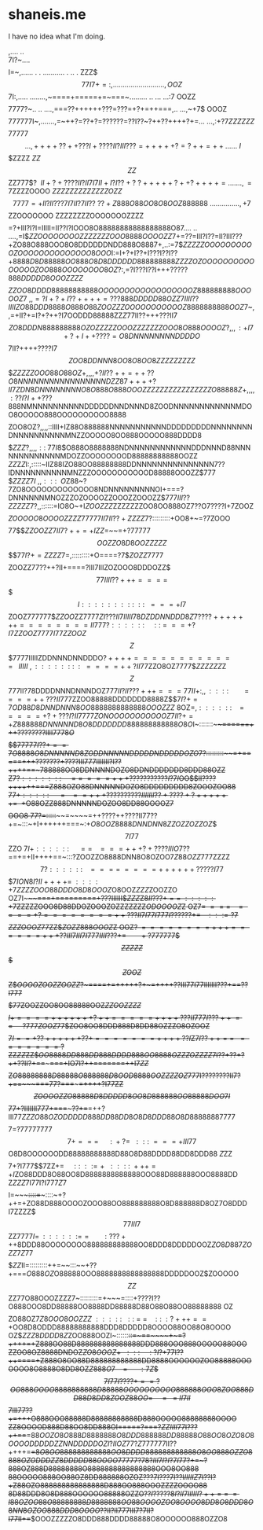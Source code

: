 shaneis.me
==========

I have no idea what I'm doing.



,.... ..                                                                                            
7I?~....                                                                                            
$$$$I=~,...... .                    . ........... .   ..                                           .
ZZZ$$$77I7+=:,..                  ......................                                         ..,
OOZ$$$$$$$$$$7I:,.....      ........,~====+=====+=~===~.........  ..                       ... ...:7
OOZZ$$$$$$$$7777?~..  ..    ....,===??++++++???=???=+?+=++===,..                            ...,~+7$
OOOZ$$$$$$$$777777I~,.......,=~++?=??+?=??????=??I??~?++??++++?+=...                     ...,:+?7$ZZ
ZZZZ$$$$$$$$$7$7777$$$~...,++++??++???I+????II?III???=+++++?=?++=++...                 . ..~I$$$ZZZZ
$ZZ$$$$$$$ZZ$$ZZ$777$$$?~~II+?+????II?II7I7II+I?I??+?~?+++++?++?++++=....           .. .,=7$ZZZZOOOO
$ZZZZZZZZZZZZZOZZ$$$7777=+II?II???7I7II?7II??~??+Z888O88OO8O8OOZ888888~...............,+7$$ZZOOOOOOO
ZZZZZZZZOOOOOOOZZZZ$$$$=?+III?I?I=IIIII=II??I?IOOO8O88888888888888888O87.... .. ....,=I$$ZZOOOOOOOOZ
ZZZZZZOOO8888OOOOZZ$7+=??=III?I??=II?III???+ZO88O888OOO8O8DDDDDDNDD888O8887+,..:=7$$ZZZZZOOOOOOOOOOZ
OOOOOOOOOOOOOO8OOO$I:=I+?+I??+I???I??I??+$8888D8D88888OO888O8D8DDDDDD888888888ZZZZOZOOOOOOOOOOOOOOOZ
OO888OOOOOOOO8OZ$?:,=?I???I??I+++?????$888DDDDD8OOOZZZZ$$$$$$ZZOO8DDDD88888888888OOOOOOOOOOOOOOOOOOZ
888888888OOOOOZ7~,,=?I+?+I??++++=???888DDDDD88OZZ$$7IIII??IIII$$ZO88DDD8888O888O88ZOOZZZOOOOOOOOOOOZ
8888888888OOZ$7~,,=+II?+=I?+?++?I7OODDD88888ZZ$Z$77II??+++???II7$$ZO8DDDN888888888OZOZZZZZOOOZZZZZZZ
OOO8O888OOOOZ?,,,:+I7+?+I++????=O8DNNNNNNNNDDDDO$$7II?++++????I7$$ZOO8DDNNN8OO8O8OO8ZZZZZZZZZ$$$$ZZZ
ZZOOO88O88OZ+,,,,+?II??++=++??O8NNNNNNNNNNNNNNNNNDZZ87++++?II7ZDN8DNNNNNNNNO8O888O888OOOZZZZZZZZZZZZ
ZZZZO88888Z+,,,,:??I?I++???$888NMNNNNNNNNNNDDDDDDNNDNNND8ZOODNNNNNNNNNNNNMDOO8OOOOO888OOOOOOOOOO8888
$$$$ZOO8OZ?,,,,::IIII+IZ88O888888NNNNNNNNNNNDDDDDDDDDNNNNNNNNDNNNNNNNNNNMNZZOOOOO8OO888OOOOO888DDDD8
$$$$$$ZZZ?,,,,::~77I$8$O888O8888888NDNNNNNNNNNNNNDDDNNND88NNNNNNNNNNNNNMDOZZOOOOOOOOD88888888888OOZZ
$ZZ$Z$Z$I:,:::::~IIZ88IZO88OO88888888DDNNNNNNNNNNNNNNN7??IDNNNNNNNNNNMNZZZOOOOOOOOOOOD88888OOOZZ$777
$$ZZZZ7I~,,:::~~O$Z88~?7ZO8OOOOOOOOOOOOO8NDNNNNNNNNNOI+===?DNNNNNNMNOZZZOZOOOOZZOOOZZOOOZZ$$777III??
ZZZZZ$7?,,::::::=IO8O~+I$ZOOZZZ$ZZZZZZZOO8OO888OZ7??O7????I+7ZOOZ$$$$$ZOOOOO8OOOOZZZZ$$77777II7II??+
ZZZZ$7?:::::::::+OO8+~=?7ZOOO$$$$77$$$ZZOOZZ7II7?++=+IZZ$=~~=+?77777$$OOZZO8D8OOZZZZZ$$$$$$$$$77I?+=
ZZZZ$7=,:::::::::+O====?7$$ZOZZ$7777$$$$ZOOZZ$7$7??++?II+====?III7IIIZOZOOO8DDDOZZ$$$77IIII??+++====
$$$$$I:::::::::~::~~===+I7$$ZOOZ$777777$$$ZZOO$ZZ$7777ZI???II7IIIII78DZDDNNDDD8Z7????+++++++========
II777?::::::~~~~::~=~==+?I7$$ZZOOZ7777I77$$ZZOOZ$$$Z$$$$777$7IIIIIZDDNNNDNNDDDO$?++++============~~~
IIIII~,:::::::~~:~~====++?II77$ZZO8OZ$7777$$$ZZZZZZ$Z$$Z$$777II?78DDDDNNNDNNNDOZ$77$$7II?II???+++===
77II+:,,::::~~~~~~~====++???II777$ZZOO88888DDDDDDD8888Z$$$7I?+=7OD88D8DNNDNNN8OO8888888888888OOOZZZ$
8OZ$=,::::::~~~~=~~====+?+???I?II7777$$ZONOOOOOOOOOOOZ$$7II?+=+Z888888DNNNNND8O8DDDDDDD888888888888O
8O$I~:::::::~~~~======+++????????IIII777$8O$$$$$$$$77777I??+==7O8888O8DNNNNND8ZODDNNNNNDDDDDNDDDDDOZ
O$7?:::::::::~~=+=====+++???????+????III777IIIIIII?I??++++==~788888OO8DDNNNNDOZO8DDNDDDDDDD8DDD88OZZ
Z$7?:::::::~~~~==~===+++???????????I?7I$OO$$II????++++++==~~=Z888OZO88DNNNNNDOZO8DDDDDDDDD8ZOOOZOO88
$77+:::::~~~~~~=~~~==+++??????????IIIIIII??+????+?++++++=~~+$O88OZZ888DNNNNNDOZOO8DD88OOOOZ7$$$$OOO8
77?=:::::~~~~~~=~~~~=++????++????II77??+=~:::~+I++++++===~:+$O8OOZ8888DNNDNN8ZZOZZOZZOZ$$$$7I77$$ZZO
$7I+::::::~~~~~==~~~===+++?+????III$$O$7??==+=+II++++==~:::?ZOOZZO8888DNN8O8OZOO$7Z88OZ$$Z$$777$ZZZZ
$$7?::::::~~~====~====++++++?????I77$$$$7ION8I?II++++=~::::+7ZZZZOOO88DDDO8D8OOOZ$O8OOZ$ZZ$$Z$ZOOZZO
OZ7I~~~~~~~~~===+=========+???IIIIII$$ZZZ$Z8$II???+==~:::::+7$ZZZZZOOO8D88DDOZOOOZOZZZZZZZ$ODOOOOZ$Z
OZ$7=~===~~~====+?========++???II7I77I7$$77I??????+=~~~:::=?7$$$$$$$$$$ZZZOOOZ$$77$ZZ$$ZOZZ888OOOZ$Z
OOZ$?~~=~=======+++======+++??III7III7I777IIII???+=~~~~~~~+?7$$77777$$$$ZZZZZ$$$$$ZOOZ$$Z$$OOOOZOOZZ
OOZZ$?~====+=+++++?+~~~=++++??III77I77IIIIIII???+=~~~~~~=??I777$$$$$$77$ZOOZZOO8OO88888OOZ$ZZOOZZZZ$
$$$$$I+====+++++++?++=====++++???II$$7$$77I???++~==~~~~~?777$$ZOOZ$77$ZOO8OO8DDD888D8DD88OZZZO8OZOOZ
$$$$$7I==+??++++++??+=======++++??I$Z$7I??++==~~=======?$ZZ$ZZ$ZZ$$OO8888DD888DD888DDDD888OO8888OZZZ
OZZZZ$7I??+??+?++??II?+==~~~~~===+IO7I?++==~~~~=====++I7$ZZ$$$$$Z$O88888888D88888O888888D8OOD8888OOZ
ZZZOZ$777I????????II7?+==~~~~~~~===77?===~~~~~=++++?I77ZZ$$ZOOOOZZO88888D8DDDDD8OO8D888888OO88888DOO
7I$$$$$$77+?IIIIIII777+===~~~~~~~~~??+=~~~~~~=++?III7$7$$ZZZO88OZODDDDD888DD88DD8O8D8DDD88O8D8888888
7777$$$$$7=?77777777$$7+===~~~~~~:~+?=~~:::~===+III77$$O8D8OOOOOODD88888888888D88O8D88DDDD88DD8DDD88
$Z$ZZ$$$$7+?I777$$$7$ZZ$+=~~~~::~::=+~~::::~+++=+I$ZO88DDD8O88OO8D8888888888888OOO88D888888OOO8888DD
Z$ZZZ$7I77I?I777$Z$7$$$$I=~~~~~::::=~~~::::~+?++=+ZO88D888OOOOZOOO88OO888888888O8D888888D8OZ$7$O8DDD
I7ZZZZ$$$77III7$$ZZ$7777I=~~:~:::::==~~~~~~~:???+++$8DDD88OOOOOOOO888888888888OO8DDD8DDDDDOOZ$ZO8D88
7ZOZZ$$7$$Z$77$$$$$$ZZ$II=:::::::::++=~~:::~~+??+===$O888OZ$O88888OOO8888888888888888DDDDDOOZ$ZOOOOO
$$$$$$ZZ$$ZZ77O88OOOZZZZ7~:::::::::=+~~~=::::+????I??O888OOO8DD88888OO8888DD88888D88O88O88OO88888888
OZ$$$$ZO88OZ$7Z8OOO8OOZZZ~:::::~~::~=~=~~~::~:?+++==+$OO8D8ODDD88888888888DDD8DDDDD8OOOO88OO88O8OOOO
OZ$$ZZZ8DDDD8Z$ZOO888OOZI~::::::~~::=~==~~~~+~=?++++=+Z888OO88D888888888888888DDD888OOO888OOOOO88OOO
ZZOO8OZ8888DNDOZ$ZO8OOOZ+~~:::~~~~~:~?I?+$77I??++====+Z888O8OO88D888888888888DD8888OOOOOOZOO88888OOO
OOOO8O8888O8DD8OZ$Z888O7~~~~=~~~~~~:7Z$$$$7I77I????+==?OO888OOOO8888888888D88888OOOOOOOOOO888888OOO8
ZOO888DD88D8DD8ZOOZ88OO=~~~~~=~~~=~II7II$$7III77??+=+++O888OOO88888D88888888888D888OOOOO88888888OOOO
ZZ8OOOOD888D88OO8DD888OI=====?===?$ZZIIII$77I???++==~~=$88OOZO8O888D8888888O8DDD888888DD88888O88OO8O
ZO8O8OOOODDDDDZZNNDDDDDOZI?IIOZ$$77?Z77777$7II??++++=~~=$8O8OO888888888888OO8DDDD888888888888O8OO888
OZZO8888OZODDDZZ8DDDDD88OOOO$77$777?78?III7I?I?7I7$7?+=~?888OZ888D88888888O8888888888888888OOO8OO888
88OOOOO888OO88OZ8DD888888OZOZ???7I???7I??I$IIIIIZ$7I??I?+Z88OZO888888888888888D888OO888OOOZZZZOOOO88
8D88DDD8O8D888OOOOOO88888OZZO$??I?????8I?II7IIIIII?++==~=I88OZOO88O88888888D8888888OO88OOOOZOO8OOOO8
DD8O8DDD8O8NN8OZOO888DDD8OOOO$??II?II777III7?7II?I77II+=~~$OOOZZZZZO8DDD888DDDD88888O8OOOOOO888OZZO8
